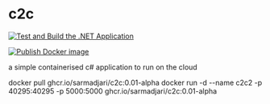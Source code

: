 # c2c

[![Test and Build the .NET Application](https://github.com/sarmadjari/c2c/actions/workflows/test_build_dotnet.yml/badge.svg?branch=main)](https://github.com/sarmadjari/c2c/actions/workflows/test_build_dotnet.yml)

[![Publish Docker image](https://github.com/sarmadjari/c2c/actions/workflows/publish_docker_image.yml/badge.svg)](https://github.com/sarmadjari/c2c/actions/workflows/publish_docker_image.yml)


a simple containerised c# application to run on the cloud


docker pull ghcr.io/sarmadjari/c2c:0.01-alpha
docker run -d --name c2c2 -p 40295:40295 -p 5000:5000 ghcr.io/sarmadjari/c2c:0.01-alpha

